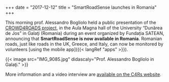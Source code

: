 +++
date = "2017-12-12"
title = "SmartRoadSense launches in Romania"
+++

This morning prof.&nbsp;Alessandro Bogliolo held a public presentation of the [CROWD4ROADS project](http://www.c4rs.eu), in the Aula Magna hall of the University “Dunărea de Jos” in Galaţi&nbsp;(Romania) during an event organized by Fundația&nbsp;SATEAN, announcing that **SmartRoadSense is now available in Romania**.
Romanian roads, just like roads in the UK, Greece, and Italy, can now be monitored by volunteers [using the mobile app]({{< langRef "apps" >}}).

{{< image src="IMG_9085.jpg" didascaly="Prof.&nbsp;Alessandro Bogliolo in Galaţi." >}}

More information and a video interview are [available on the C4Rs website](http://www.c4rs.eu/news/c4rs-smartroadsense-presentation-galati-romania/).
